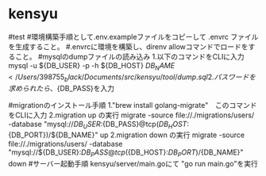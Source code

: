 # kensyu
#test
#環境構築手順として.env.exampleファイルをコピーして .envrc ファイルを生成すること。
#.envrcに環境を構築し、direnv allowコマンドでロードをすること。
#mysqlのdumpファイルの読み込み 
1.以下のコマンドをCLIに入力
mysql -u ${DB_USER} -p -h ${DB_HOST} ${DB_NAME} < /Users/398755_black/Documents/src/kensyu/tool/dump.sql
2.パスワードを求められたら、${DB_PASS}を入力

#migrationのインストール手順
1."brew install golang-migrate"　このコマンドをCLIに入力
2.migration up の実行
migrate -source file://./migrations/users/ -database "mysql://${DB_USER}:${DB_PASS}@tcp(${DB_HOST}:${DB_PORT})/${DB_NAME}" up
2.migration down の実行
migrate -source file://./migrations/users/ -database "mysql://${DB_USER}:${DB_PASS}@tcp(${DB_HOST}:${DB_PORT})/${DB_NAME}" down
#サーバー起動手順
kensyu/server/main.goにて "go run main.go"を実行
